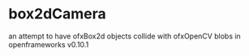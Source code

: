 # box2dCamera
an attempt to have ofxBox2d objects collide with ofxOpenCV blobs in openframeworks v0.10.1
